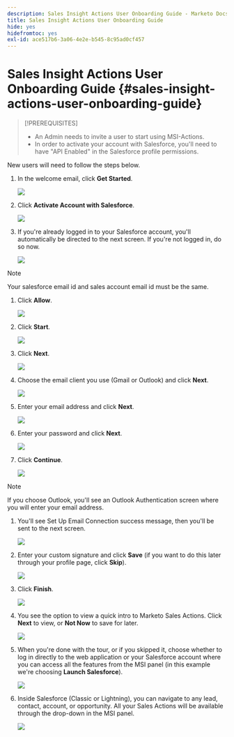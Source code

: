 ```yaml
---
description: Sales Insight Actions User Onboarding Guide - Marketo Docs - Product Documentation
title: Sales Insight Actions User Onboarding Guide
hide: yes
hidefromtoc: yes
exl-id: ace517b6-3a06-4e2e-b545-8c95ad0cf457
---
```

# Sales Insight Actions User Onboarding Guide {#sales-insight-actions-user-onboarding-guide}

>[!PREREQUISITES]
>
>* An Admin needs to invite a user to start using MSI-Actions.  
>* In order to activate your account with Salesforce, you'll need to have "API Enabled" in the Salesforce profile permissions.

New users will need to follow the steps below.

1. In the welcome email, click **Get Started**.

   ![](assets/sales-insight-actions-user-onboarding-guide-1.png)

1. Click **Activate Account with Salesforce**.

   ![](assets/sales-insight-actions-user-onboarding-guide-2.png)

1. If you're already logged in to your Salesforce account, you'll automatically be directed to the next screen. If you're not logged in, do so now.

   ![](assets/sales-insight-actions-user-onboarding-guide-3.png)

>[!NOTE]
>
>Your salesforce email id and sales account email id must be the same.

1. Click **Allow**.

   ![](assets/sales-insight-actions-user-onboarding-guide-4.png)

1. Click **Start**.

   ![](assets/sales-insight-actions-user-onboarding-guide-5.png)

1. Click **Next**.

   ![](assets/sales-insight-actions-user-onboarding-guide-6.png)

1. Choose the email client you use (Gmail or Outlook) and click **Next**.

   ![](assets/sales-insight-actions-user-onboarding-guide-7.png)

1. Enter your email address and click **Next**.

   ![](assets/sales-insight-actions-user-onboarding-guide-8.png)

1. Enter your password and click **Next**.

   ![](assets/sales-insight-actions-user-onboarding-guide-9.png)

1. Click **Continue**.

   ![](assets/sales-insight-actions-user-onboarding-guide-10.png)

>[!NOTE]
>
>If you choose Outlook, you'll see an Outlook Authentication screen where you will enter your email address.

1. You'll see Set Up Email Connection success message, then you'll be sent to the next screen.

   ![](assets/sales-insight-actions-user-onboarding-guide-11.png)

1. Enter your custom signature and click **Save** (if you want to do this later through your profile page, click **Skip**).

   ![](assets/sales-insight-actions-user-onboarding-guide-12.png)

1. Click **Finish**.

   ![](assets/sales-insight-actions-user-onboarding-guide-13.png)

1. You see the option to view a quick intro to Marketo Sales Actions. Click **Next** to view, or **Not Now** to save for later.

   ![](assets/sales-insight-actions-user-onboarding-guide-14.png)

1. When you're done with the tour, or if you skipped it, choose whether to log in directly to the web application or your Salesforce account where you can access all the features from the MSI panel (in this example we're choosing **Launch Salesforce**).

   ![](assets/sales-insight-actions-user-onboarding-guide-15.png)

1. Inside Salesforce (Classic or Lightning), you can navigate to any lead, contact, account, or opportunity. All your Sales Actions will be available through the drop-down in the MSI panel.

   ![](assets/sales-insight-actions-user-onboarding-guide-16.png)
